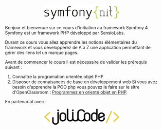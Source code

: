<img src="https://raw.githubusercontent.com/Olesp/doc_symfony_nit/master/docs/media/logo_symfony_nit.jpg" style="display: block;margin-left: auto;margin-right: auto;" alt="Logo Symfony{nit}">

Bonjour et bienvenue sur ce cours d'initiation au framework Symfony 4.
<br>
Symfony est un framework PHP développé par SensioLabs.

Durant ce cours vous allez apprendre les notions élémentaires du framework et vous développerez de A à Z une application permettant de gérer des liens tel un marque pages.
<br>

Avant de commencer le cours il est nécessaire de valider les prérequis suivant :
1. Connaître la programation orientée objet PHP
2. Disposer de connaisances de base en développement web
Si vous avez besoin d'apprendre la POO php vous pouvez le faire sur le sitre d'OpenClassroom :
[Programmez en orienté objet en PHP](https://openclassrooms.com/fr/courses/1665806-programmez-en-oriente-objet-en-php).

En partenariat avec :
<br>

<img src="https://raw.githubusercontent.com/Olesp/doc_symfony_nit/master/docs/media/logo_jolicode.jpg" style="display: block;margin-left: auto;margin-right: auto;" alt="Logo Jolicode">
